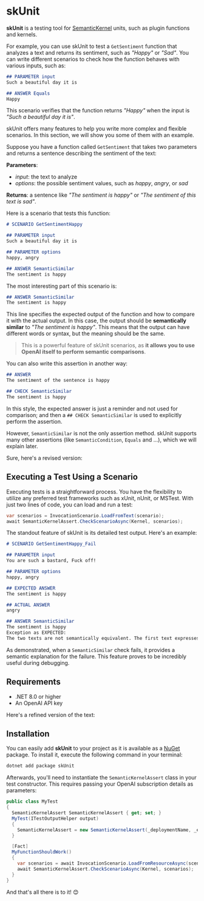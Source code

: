# skUnit
**skUnit** is a testing tool for [SemanticKernel](https://github.com/microsoft/semantic-kernel) units, such as plugin functions and kernels.

For example, you can use skUnit to test a `GetSentiment` function that analyzes a text and returns its sentiment, such as _"Happy"_ or _"Sad"_.
You can write different scenarios to check how the function behaves with various inputs, such as:

```md
## PARAMETER input
Such a beautiful day it is

## ANSWER Equals
Happy
```

This scenario verifies that the function returns _"Happy"_ when the input is _"Such a beautiful day it is"_.

skUnit offers many features to help you write more complex and flexible scenarios. In this section, we will show you some of them with an example.

Suppose you have a function called `GetSentiment` that takes two parameters and returns a sentence describing the sentiment of the text:

**Parameters**:
  - _input_: the text to analyze
  - _options_: the possible sentiment values, such as _happy_, _angry_, or _sad_
  
**Returns**: a sentence like _"The sentiment is happy"_ or _"The sentiment of this text is sad"_.

Here is a scenario that tests this function:

```md
# SCENARIO GetSentimentHappy

## PARAMETER input
Such a beautiful day it is

## PARAMETER options
happy, angry

## ANSWER SemanticSimilar
The sentiment is happy
```

The most interesting part of this scenario is:

```md
## ANSWER SemanticSimilar
The sentiment is happy
```
This line specifies the expected output of the function and how to compare it with the actual output. 
In this case, the output should be **semantically similar** to _"The sentiment is happy"_.
This means that the output can have different words or syntax, but the meaning should be the same.

> This is a powerful feature of skUnit scenarios, as **it allows you to use OpenAI itself to perform semantic comparisons**.

You can also write this assertion in another way:

```md
## ANSWER
The sentiment of the sentence is happy

## CHECK SemanticSimilar
The sentiment is happy
```

In this style, the expected answer is just a reminder and not used for comparison; 
and then a `## CHECK SemanticSimilar` is used to explicitly perform the assertion.

However, `SemanticSimilar` is not the only assertion method. skUnit supports many other assertions (like `SemanticCondition`, `Equals` and ...), which we will explain later.

Sure, here's a revised version:

## Executing a Test Using a Scenario
Executing tests is a straightforward process. You have the flexibility to utilize any preferred test frameworks such as xUnit, nUnit, or MSTest. With just two lines of code, you can load and run a test:

```csharp
var scenarios = InvocationScenario.LoadFromText(scenario);
await SemanticKernelAssert.CheckScenarioAsync(Kernel, scenarios);
```

The standout feature of skUnit is its detailed test output. Here's an example:

```md
# SCENARIO GetSentimentHappy_Fail

## PARAMETER input
You are such a bastard, Fuck off!

## PARAMETER options
happy, angry

## EXPECTED ANSWER
The sentiment is happy

## ACTUAL ANSWER
angry

## ANSWER SemanticSimilar
The sentiment is happy
Exception as EXPECTED:
The two texts are not semantically equivalent. The first text expresses anger, while the second text expresses happiness.
```

As demonstrated, when a `SemanticSimilar` check fails, it provides a semantic explanation for the failure. This feature proves to be incredibly useful during debugging.

## Requirements
- .NET 8.0 or higher
- An OpenAI API key


Here's a refined version of the text:

## Installation
You can easily add **skUnit** to your project as it is available as a [NuGet](https://www.nuget.org/packages/skUnit) package. To install it, execute the following command in your terminal:
```bash
dotnet add package skUnit
```

Afterwards, you'll need to instantiate the `SemanticKernelAssert` class in your test constructor. This requires passing your OpenAI subscription details as parameters:
```csharp
public class MyTest
{
  SemanticKernelAssert SemanticKernelAssert { get; set; }
  MyTest(ITestOutputHelper output)
  {
    SemanticKernelAssert = new SemanticKernelAssert(_deploymentName, _endpoint, _apiKey, message => output.WriteLine(message));
  }

  [Fact]
  MyFunctionShouldWork()
  {
    var scenarios = await InvocationScenario.LoadFromResourceAsync(scenario);
    await SemanticKernelAssert.CheckScenarioAsync(Kernel, scenarios);
  }
}
```
And that's all there is to it! 😊
